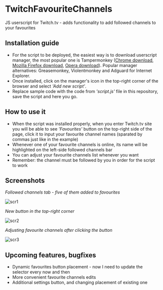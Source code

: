 # TwitchFavouriteChannels
JS userscript for Twitch.tv - adds functionality to add followed channels to your favourites

## Installation guide
* For the script to be deployed, the easiest way is to download userscript manager, the most popular one is Tampermonkey ([Chrome download](https://chrome.google.com/webstore/detail/tampermonkey/dhdgffkkebhmkfjojejmpbldmpobfkfo?hl=pl), [Mozilla Firefox download](https://addons.mozilla.org/pl/firefox/addon/tampermonkey/), [Opera download](https://addons.opera.com/pl/extensions/details/tampermonkey-beta/)). Popular manager alternatives: Greasemonkey, Violentmonkey and Adguard for Internet Explorer.
* Once installed, click on the manager's icon in the top-right corner of the browser and select *'Add new script'*.
* Replace sample code with the code from *'script.js'* file in this repository, save the script and here you go.

## How to use it
* When the script was installed properly, when you enter Twitch.tv site you will be able to see *'Favourites'* button on the top-right side of the page, click it to input your favourite channel names (sparated by commas just like in the example)
* Whenever one of your favourite channels is online, its name will be highlighted on the left-side followed channels bar
* You can adjust your favourite channels list whenever you want 
* Remember: the channel must be followed by you in order for the script to work


## Screenshots
*Followed channels tab - five of them added to favourites*

![scr1](https://i.imgur.com/QFlhYm8.png)


*New button in the top-right corner*

![scr2](https://i.imgur.com/B8Rdnuj.png)


*Adjusting favourite channels after clicking the button*

![scr3](https://i.imgur.com/0SSITal.png)

## Upcoming features, bugfixes
* Dynamic favourites button placement - now I need to update the selector every now and then
* More convenient favourite channels edits 
* Additional settings button, and changing placement of existing one
